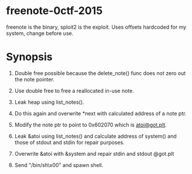 # freenote-0ctf-2015

freenote is the binary, sploit2 is the exploit.
Uses offsets hardcoded for my system, change before use.

# Synopsis
1) Double free possible because the delete_note() func does not zero out the note pointer.

2) Use double free to free a reallocated in-use note.

3) Leak heap using list_notes().

4) Do this again and overwrite *next with calculated address of a note ptr.

5) Modify the note ptr to point to 0x602070 which is atoi@got.plt.

6) Leak &atoi using list_notes() and calculate address of system() and those of stdout and stdin for repair purposes.

7) Overwrite &atoi with &system and repair stdin and stdout @got.plt

8) Send "/bin/sh\x00" and spawn shell.
